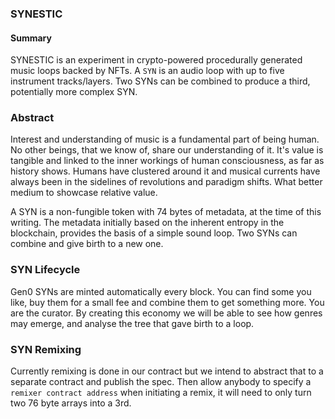 ### SYNESTIC

#### Summary

SYNESTIC is an experiment in crypto-powered procedurally generated music loops backed by NFTs.
A `SYN` is an audio loop with up to five instrument tracks/layers. Two SYNs can be combined to produce a third, potentially more complex SYN.

### Abstract


Interest and understanding of music is a fundamental part of being human. No other beings, that we know of, share our understanding of it. It's value is tangible and linked to the inner workings of human consciousness, as far as history shows. Humans have clustered around it and musical currents have always been in the sidelines of revolutions and paradigm shifts. What better medium to showcase relative value.

A SYN is a non-fungible token with 74 bytes of metadata, at the time of this writing. The metadata initially based on the inherent entropy in the blockchain, provides the basis of a simple sound loop. Two SYNs can combine and give birth to a new one.

### SYN Lifecycle

Gen0 SYNs are minted automatically every block. You can find some you like, buy them for a small fee and combine them to get something more. You are the curator. 
By creating this economy we will be able to see how genres may emerge, and analyse the tree that gave birth to a loop.

### SYN Remixing

Currently remixing is done in our contract but we intend to abstract that to a separate contract and publish the spec. Then allow anybody to specify a `remixer contract address` when initiating a remix, it will need to only turn two 76 byte arrays into a 3rd.
